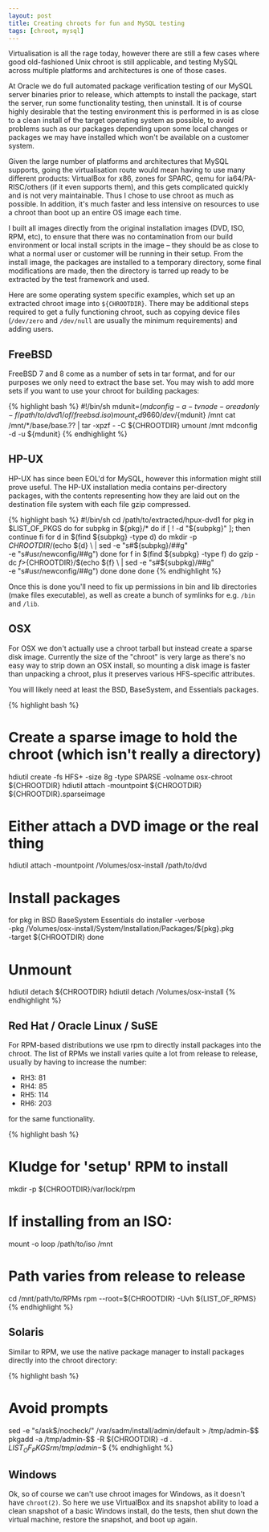 ```yaml
---
layout: post
title: Creating chroots for fun and MySQL testing
tags: [chroot, mysql]
---
```


Virtualisation is all the rage today, however there are still a few cases where
good old-fashioned Unix chroot is still applicable, and testing MySQL across
multiple platforms and architectures is one of those cases.

At Oracle we do full automated package verification testing of our MySQL server
binaries prior to release, which attempts to install the package, start the
server, run some functionality testing, then uninstall.  It is of course highly
desirable that the testing environment this is performed in is as close to a
clean install of the target operating system as possible, to avoid problems
such as our packages depending upon some local changes or packages we may have
installed which won't be available on a customer system.

Given the large number of platforms and architectures that MySQL supports,
going the virtualisation route would mean having to use many different
products: VirtualBox for x86, zones for SPARC, qemu for ia64/PA-RISC/others (if
it even supports them), and this gets complicated quickly and is not very
maintainable.  Thus I chose to use chroot as much as possible.  In addition, it's
much faster and less intensive on resources to use a chroot than boot up an
entire OS image each time.

I built all images directly from the original installation images (DVD, ISO,
RPM, etc), to ensure that there was no contamination from our build environment
or local install scripts in the image – they should be as close to what a
normal user or customer will be running in their setup.  From the install image,
the packages are installed to a temporary directory, some final modifications
are made, then the directory is tarred up ready to be extracted by the test
framework and used.

Here are some operating system specific examples, which set up an extracted
chroot image into `${CHROOTDIR}`.  There may be additional steps required to
get a fully functioning chroot, such as copying device files (`/dev/zero` and
`/dev/null` are usually the minimum requirements) and adding users.

## FreeBSD

FreeBSD 7 and 8 come as a number of sets in tar format, and for our purposes we
only need to extract the base set.  You may wish to add more sets if you want to
use your chroot for building packages:

{% highlight bash %}
#!/bin/sh
mdunit=$(mdconfig -a -t vnode -o readonly -f /path/to/dvd1/of/freebsd.iso)
mount_cd9660 /dev/${mdunit} /mnt
cat /mnt/*/base/base.?? | tar -xpzf - -C ${CHROOTDIR}
umount /mnt
mdconfig -d -u ${mdunit}
{% endhighlight %}

## HP-UX

HP-UX has since been EOL'd for MySQL, however this information might still
prove useful.  The HP-UX installation media contains per-directory packages,
with the contents representing how they are laid out on the destination file
system with each file gzip compressed.

{% highlight bash %}
#!/bin/sh
cd /path/to/extracted/hpux-dvd1
for pkg in $LIST_OF_PKGS
do
  for subpkg in ${pkg}/*
  do
    if [ ! -d "${subpkg}" ]; then
      continue
    fi
    for d in $(find ${subpkg} -type d)
    do
      mkdir -p ${CHROOTDIR}/$(echo ${d} \
        | sed -e "s#${subpkg}/##g" \
              -e "s#usr/newconfig/##g")
    done
    for f in $(find ${subpkg} -type f)
    do
      gzip -dc ${f} >${CHROOTDIR}/$(echo ${f} \
        | sed -e "s#${subpkg}/##g" \
              -e "s#usr/newconfig/##g")
    done
  done
done
{% endhighlight %}

Once this is done you'll need to fix up permissions in bin and lib directories
(make files executable), as well as create a bunch of symlinks for e.g. `/bin`
and `/lib`.

## OSX

For OSX we don't actually use a chroot tarball but instead create a sparse disk
image.  Currently the size of the "chroot" is very large as there's no easy way
to strip down an OSX install, so mounting a disk image is faster than unpacking
a chroot, plus it preserves various HFS-specific attributes.

You will likely need at least the BSD, BaseSystem, and Essentials packages.

{% highlight bash %}
# Create a sparse image to hold the chroot (which isn't really a directory)
hdiutil create -fs HFS+ -size 8g -type SPARSE -volname osx-chroot ${CHROOTDIR}
hdiutil attach -mountpoint ${CHROOTDIR} ${CHROOTDIR}.sparseimage
# Either attach a DVD image or the real thing
hdiutil attach -mountpoint /Volumes/osx-install /path/to/dvd
# Install packages
for pkg in BSD BaseSystem Essentials
do
  installer -verbose \
   -pkg /Volumes/osx-install/System/Installation/Packages/${pkg}.pkg \
   -target ${CHROOTDIR}
done
# Unmount
hdiutil detach ${CHROOTDIR}
hdiutil detach /Volumes/osx-install
{% endhighlight %}

## Red Hat / Oracle Linux / SuSE

For RPM-based distributions we use rpm to directly install packages into the
chroot.  The list of RPMs we install varies quite a lot from release to release,
usually by having to increase the number:

* RH3: 81
* RH4: 85
* RH5: 114
* RH6: 203

for the same functionality.

{% highlight bash %}
# Kludge for 'setup' RPM to install
mkdir -p ${CHROOTDIR}/var/lock/rpm
# If installing from an ISO:
mount -o loop /path/to/iso /mnt
# Path varies from release to release
cd /mnt/path/to/RPMs
rpm --root=${CHROOTDIR} -Uvh ${LIST_OF_RPMS}
{% endhighlight %}

## Solaris

Similar to RPM, we use the native package manager to install packages directly
into the chroot directory:

{% highlight bash %}
# Avoid prompts
sed -e "s/ask$/nocheck/" /var/sadm/install/admin/default > /tmp/admin-$$
pkgadd -a /tmp/admin-$$ -R ${CHROOTDIR} -d . ${LIST_OF_PKGS}
rm /tmp/admin-$$
{% endhighlight %}

## Windows

Ok, so of course we can't use chroot images for Windows, as it doesn't have
`chroot(2)`.  So here we use VirtualBox and its snapshot ability to load a clean
snapshot of a basic Windows install, do the tests, then shut down the virtual
machine, restore the snapshot, and boot up again.
